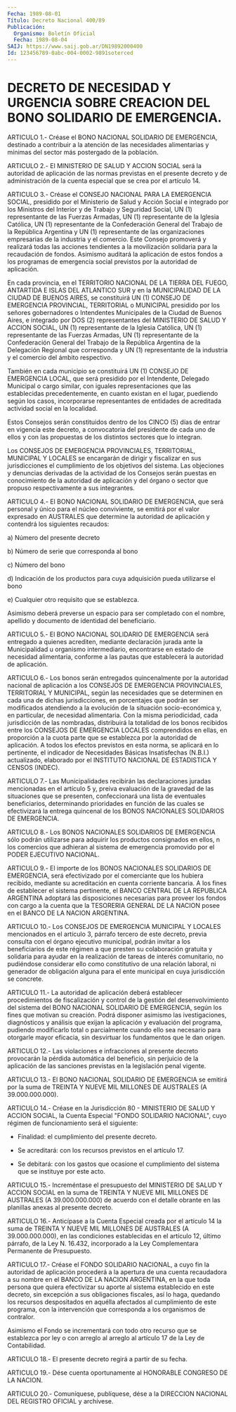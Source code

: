 ```yaml
---
Fecha: 1989-08-01
Título: Decreto Nacional 400/89
Publicación:
  Organismo: Boletín Oficial
  Fecha: 1989-08-04
SAIJ: https://www.saij.gob.ar/DN19892000400
Id: 123456789-0abc-004-0002-9891soterced
---
```

# DECRETO DE NECESIDAD Y URGENCIA SOBRE CREACION DEL BONO SOLIDARIO DE EMERGENCIA.

<a id="1"></a>
ARTICULO  1.- Créase el BONO NACIONAL SOLIDARIO DE EMERGENCIA, destinado a contribuir a la atención de las necesidades alimentarias y mínimas  del  sector más postergado de la población.

<a id="2"></a>
ARTICULO  2.-  El  MINISTERIO DE SALUD Y ACCION SOCIAL será la autoridad de aplicación de  las  normas  previstas  en  el presente decreto y de administración de la cuenta especial que se  crea  por el artículo 14.

<a id="3"></a>
ARTICULO  3.-  Créase  el  CONSEJO NACIONAL PARA LA EMERGENCIA SOCIAL, presidido por el Ministerio  de  Salud  y  Acción  Social e integrado  por  los Ministros del Interior y de Trabajo y Seguridad Social,  UN  (1) representante  de  las  Fuerzas  Armadas,  UN  (1) representante  de  la  Iglesia Católica, UN (1) representante de la Confederación General del  Trabajo  de  la República Argentina y UN (1)  representante  de  las  organizaciones  empresarias    de   la industria  y  el comercio. Este Consejo promoverá y realizará todas las  acciones  tendientes  a  la  movilización  solidaria  para  la recaudación de fondos.  Asimismo  auditará  la  aplicación de estos fondos  a  los  programas  de  emergencia social previstos  por  la autoridad de aplicación.

En  cada provincia, en el TERRITORIO  NACIONAL  DE  LA  TIERRA  DEL FUEGO,  ANTARTIDA  E  ISLAS DEL ATLANTICO SUR y en la MUNICIPALIDAD DE LA CIUDAD DE BUENOS  AIRES,  se  constituirá  UN  (1) CONSEJO DE EMERGENCIA  PROVINCIAL, TERRITORIAL o MUNICIPAL presidido  por  los señores gobernadores  o  Intendentes  Municipales  de  la Ciudad de Buenos    Aires,   e  integrado  por  DOS  (2)  representantes  del MINISTERIO DE SALUD  Y  ACCION  SOCIAL,  UN (1) representante de la Iglesia Católica, UN (1) representante de  las  Fuerzas Armadas, UN (1)  representante de la Confederación General del  Trabajo  de  la República  Argentina de la Delegación Regional que corresponda y UN (1)  representante  de  la  industria  y  el  comercio  del  ámbito respectivo.

También  en  cada  municipio  se  constituirá  UN  (1)  CONSEJO  DE EMERGENCIA  LOCAL,  que  será presidido por el Intendente, Delegado Municipal o cargo similar,  con  iguales  representaciones  que las establecidas  precedentemente,  en  cuanto  existan  en  el  lugar, puediendo    según    los  casos,  incorporarse  representantes  de entidades de acreditada  actividad  social  en  la  localidad.

Estos Consejos serán constituidos dentro de los CINCO  (5)  días de entrar  en vigencia este decreto, a convocatoria del presidente  de cada uno  de  ellos  y con las propuestas de los distintos sectores que lo integran.

Los CONSEJOS DE EMERGENCIA  PROVINCIALES,  TERRITORIAL, MUNICIPAL Y LOCALES se encargarán de dirigir y fiscalizar en sus jurisdicciones el cumplimiento de los objetivos  del  sistema.  Las objeciones  y  denuncias  derivadas de la actividad de los Consejos serán puestas en conocimiento  de  la autoridad de aplicación y del órgano  o  sector que propuso respectivamente  a  sus  integrantes.

<a id="4"></a>
ARTICULO 4.- El BONO NACIONAL SOLIDARIO DE EMERGENCIA, que será personal  y  único  para  el  núcleo conviviente, se emitirá por el valor  expresado  en  AUSTRALES  que   determine  la  autoridad  de aplicación y contendrá los siguientes recaudos:

a) Número del presente decreto

b) Número de serie que corresponda al bono

c) Número del bono

d)  Indicación  de  los  productos  para  cuya   adquisición  pueda utilizarse el bono

e) Cualquier otro requisito que se establezca.

Asimismo  deberá  preverse  un espacio para ser completado  con  el nombre,  apellido  y  documento   de  identidad  del  beneficiario.

<a id="5"></a>
ARTICULO  5.-  El  BONO  NACIONAL SOLIDARIO DE EMERGENCIA será entregado a quienes acrediten,  mediante declaración jurada ante la Municipalidad u organismo intermediario,  encontrarse  en estado de necesidad  alimentaria,  conforme  a las pautas que establecerá  la autoridad de aplicación.

<a id="6"></a>
ARTICULO  6.- Los bonos serán entregados quincenalmente por la autoridad nacional  de  aplicación  a  los  CONSEJOS  DE EMERGENCIA PROVINCIALES,  TERRITORIAL  Y MUNICIPAL, según las necesidades  que se determinen en cada una de  dichas jurisdicciones, en porcentajes que  podrán  ser  modificados  atendiendo  a  la  evolución  de  la situación  socio-económica  y,  en    particular,    de   necesidad alimentaria.  Con la misma periodicidad, cada jurisdicción  de  las nombradas, distribuirá  la  totalidad  de los bonos recibidos entre los  CONSEJOS  DE  EMERGENCIA  LOCALES comprendidos  en  ellas,  en proporción a la cuota parte que  se  establezca por la autoridad de aplicación.  A  todos  los  efectos previstos  en  esta  norma,  se aplicará  en lo pertinente, el  indicador  de  Necesidades  Básicas Insatisfechas  (N.B.I.)  actualizado,  elaborado  por  el INSTITUTO NACIONAL DE ESTADISTICA Y CENSOS (INDEC).

<a id="7"></a>
ARTICULO  7.-  Las Municipalidades recibirán las declaraciones juradas mencionadas en  el  artículo  5  y, preiva evaluación de la gravedad  de  las situaciones que se presenten,  confeccionará  una lista  de eventuales  beneficiarios,  determinando  prioridades  en función  de  las cuales se efectivizará la entrega quincenal de los BONOS NACIONALES SOLIDARIOS DE EMERGENCIA.

<a id="8"></a>
ARTICULO 8.- Los BONOS NACIONALES SOLIDARIOS DE EMERGENCIA sólo podrán  utilizarse  para  adquirir  los  productos  consignados  en ellos,  n  los  comercios  que  adhieran  al  sistema de emergencia promovido por el PODER EJECUTIVO NACIONAL.

<a id="9"></a>
ARTICULO  9.- El importe de los BONOS NACIONALES SOLIDARIOS DE EMERGENCIA, será  efectivizado  por  el comerciante que los hubiera recibido, mediante su acreditación en  cuenta corriente bancaria. A los fines de establecer el sistema pertinente,  el BANCO CENTRAL DE LA REPUBLICA ARGENTINA adoptará las disposiciones  necesarias  para proveer  los  fondos con cargo a la cuenta que la TESORERIA GENERAL DE LA NACION posee en el BANCO DE LA NACION ARGENTINA.

<a id="10"></a>
ARTICULO  10.-  Los CONSEJOS DE EMERGENCIA MUNICIPAL Y LOCALES mencionados en el artículo  3,  párrafo  tercero  de  este decreto, previa  consulta con el órgano ejecutivo municipal, podrán  invitar a los beneficiarios  de  este régimen a que presten su colaboración gratuita y solidaria para  ayudar  en  la  realización de tareas de interés comunitario, no pudiéndose considerar ello como constitutivo  de una relación laboral, ni generador  de  obligación alguna para el  ente  municipal  en  cuya jurisdicción se concrete.

<a id="11"></a>
ARTICULO  11.-  La  autoridad  de aplicación deberá establecer procedimientos  de  fiscalización  y  control  de  la  gestión  del desenvolvimiento  del  sistema  del  BONO  NACIONAL   SOLIDARIO  DE EMERGENCIA,   según  los  fines  que  motivan  su  creación.  Podrá disponer asimismo  las  ivestigaciones, diagnósticos y análisis que exijan  la  aplicación  y  evaluación    del    programa,  pudiendo modificarlo  total  o parcialmente cuando ello sea  necesario  para otorgarle mayor eficacia,  sin  desvirtuar  los  fundamentos que le dan origen.

<a id="12"></a>
ARTICULO  12.-  Las  violaciones  e  infracciones  al presente decreto   provocarán  la  pérdida  automática  del  beneficio,  sin perjuicio  de  la  aplicación  de  las  sanciones  previstas  en la legislación penal vigente.

<a id="13"></a>
ARTICULO  13.-  El  BONO  NACIONAL  SOLIDARIO DE EMERGENCIA se emitirá por la suma de TREINTA Y NUEVE MIL  MILLONES  DE  AUSTRALES (A 39.000.000.000).

<a id="14"></a>
ARTICULO  14.-  Créase  en  la Jurisdicción 80 - MINISTERIO DE SALUD  Y  ACCION  SOCIAL,  la  Cuenta  Especial   "FONDO  SOLIDARIO NACIONAL", cuyo régimen de funcionamiento será el  siguiente:

- Finalidad: el cumplimiento del presente decreto.

-  Se  acreditará:  con  los  recursos previstos en el artículo 17.

-  Se debitará: con los gastos que  ocasione  el  cumplimiento  del sistema que se instituye por este acto.

<a id="15"></a>
ARTICULO  15.-  Increméntase  el presupuesto del MINISTERIO DE SALUD Y ACCION SOCIAL en la suma de  TREINTA  Y  NUEVE MIL MILLONES DE AUSTRALES (A 39.000.000.000) de acuerdo con el  detalle  obrante en las planillas anexas al presente decreto.

<a id="16"></a>
ARTICULO  16.-  Anticípase  a la Cuenta Especial creada por el artículo 14 la suma de TREINTA Y NUEVE  MIL  MILLONES  DE AUSTRALES (A 39.000.000.000), en las condiciones establecidas en el  artículo 12,  último  párrafo,  de  la  Ley  N. 16.432, incorporado a la Ley Complementara Permanente de Presupuesto.

<a id="17"></a>
ARTICULO 17.- Créase el FONDO SOLIDARIO NACIONAL, a cuyo fin la autoridad  de  aplicación  procederá  a  la  apertura de una cuenta recaudadora a su nombre en el BANCO DE LA NACION  ARGENTINA,  en la que  toda  persona  que  quiera  efectivizar  su  aporte al sistema establecido  en  este  decreto,  sin  excepción  a sus obligaciones fiscales,  así  lo  haga,  quedando  los  recursos despositados  en aquélla  afectados  al  cumplimiento  de  este  programa,   con  la intervención   que  corresponda  a  los  organismos  de  contralor.

Asimismo el Fondo  se  incrementará  con  todo  otro recurso que se establezca por ley o con arreglo al arreglo al artículo  17  de  la Ley de Contabilidad.

<a id="18"></a>
ARTICULO 18.- El presente decreto regirá a partir de su fecha.

<a id="19"></a>
ARTICULO  19.- Dése cuenta oportunamente al HONORABLE CONGRESO DE LA NACION.

<a id="20"></a>
ARTICULO  20.-  Comuníquese,  publíquese,  dése a la DIRECCION NACIONAL DEL REGISTRO OFICIAL y archívese.